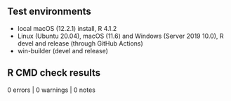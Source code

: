 ## Test environments
* local macOS (12.2.1) install, R 4.1.2
* Linux (Ubuntu 20.04), macOS (11.6) and Windows (Server 2019 10.0), R devel and release (through GitHub Actions)
* win-builder (devel and release)

## R CMD check results

0 errors | 0 warnings | 0 notes
